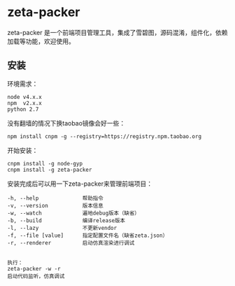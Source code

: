 # zeta-packer
zeta-packer 是一个前端项目管理工具，集成了雪碧图，源码混淆，组件化，依赖加载等功能，欢迎使用。

## 安装

环境需求：
```
node v4.x.x 
npm  v2.x.x 
python 2.7
```

没有翻墙的情况下换taobao镜像会好一些：
```
npm install cnpm -g --registry=https://registry.npm.taobao.org
```

开始安装：
```
cnpm install -g node-gyp
cnpm install -g zeta-packer 
```

安装完成后可以用一下zeta-packer来管理前端项目：
```
-h, --help              帮助指令
-v, --version           版本信息
-w, --watch             遍地debug版本（缺省）
-b, --build             编译release版本
-l, --lazy              不更新vendor
-f, --file [value]      指定配置文件名（缺省zeta.json）
-r, --renderer          启动仿真渲染进行调试


执行：
zeta-packer -w -r 
启动代码监听，仿真调试
```


